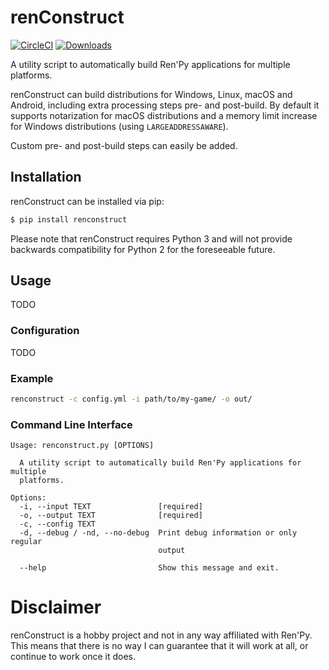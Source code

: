 # renConstruct
[![CircleCI](https://circleci.com/gh/kobaltcore/renconstruct.svg?style=svg)](https://circleci.com/gh/kobaltcore/renconstruct)
[![Downloads](https://pepy.tech/badge/renconstruct)](https://pepy.tech/project/renconstruct)

A utility script to automatically build Ren'Py applications for multiple platforms.

renConstruct can build distributions for Windows, Linux, macOS and Android, including extra processing steps pre- and post-build.
By default it supports notarization for macOS distributions and a memory limit increase for Windows distributions (using `LARGEADDRESSAWARE`).

Custom pre- and post-build steps can easily be added.

## Installation
renConstruct can be installed via pip:
```bash
$ pip install renconstruct
```

Please note that renConstruct requires Python 3 and will not provide backwards compatibility for Python 2 for the foreseeable future.

## Usage
TODO

### Configuration
TODO

### Example
```bash
renconstruct -c config.yml -i path/to/my-game/ -o out/
```

### Command Line Interface
```
Usage: renconstruct.py [OPTIONS]

  A utility script to automatically build Ren'Py applications for multiple
  platforms.

Options:
  -i, --input TEXT               [required]
  -o, --output TEXT              [required]
  -c, --config TEXT
  -d, --debug / -nd, --no-debug  Print debug information or only regular
                                 output

  --help                         Show this message and exit.
```

# Disclaimer
renConstruct is a hobby project and not in any way affiliated with Ren'Py. This means that there is no way I can guarantee that it will work at all, or continue to work once it does.
